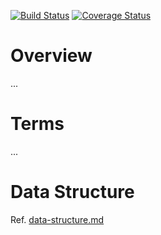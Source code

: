 [![Build Status](https://travis-ci.org/scm4j/java-template.svg?branch=master)](https://travis-ci.org/scm4j/java-template)
[![Coverage Status](https://coveralls.io/repos/scm4j/java-template/badge.png)](https://coveralls.io/r/scm4j/java-template)

# Overview

...

# Terms

...
  
# Data Structure

Ref. [data-structure.md](data-structure.md)
